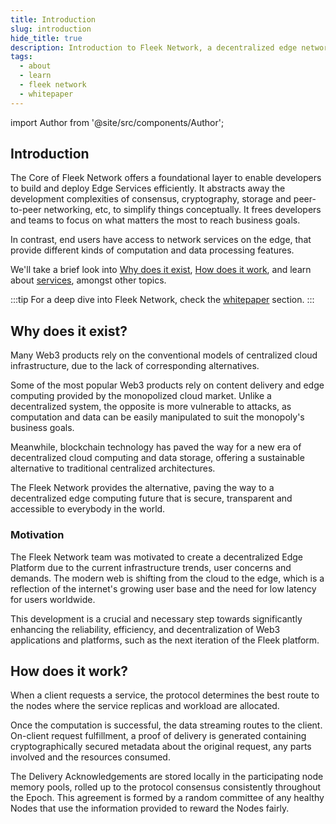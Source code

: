 ```yaml
---
title: Introduction
slug: introduction
hide_title: true
description: Introduction to Fleek Network, a decentralized edge network. Learn its purpose, operation, and approach towards a decentralized infrastructure layer.
tags:
  - about
  - learn
  - fleek network
  - whitepaper
---
```


import Author from '@site/src/components/Author';

## Introduction

The Core of Fleek Network offers a foundational layer to enable developers to build and deploy Edge Services efficiently. It abstracts away the development complexities of consensus, cryptography, storage and peer-to-peer networking, etc, to simplify things conceptually. It frees developers and teams to focus on what matters the most to reach business goals.

In contrast, end users have access to network services on the edge, that provide different kinds of computation and data processing features.

We'll take a brief look into [Why does it exist](#why-does-it-exist), [How does it work](#how-does-it-work), and learn about [services](/docs/learn/services), amongst other topics.

:::tip
For a deep dive into Fleek Network, check the [whitepaper](/docs/whitepaper) section.
:::

## Why does it exist?

Many Web3 products rely on the conventional models of centralized cloud infrastructure, due to the lack of corresponding alternatives.

Some of the most popular Web3 products rely on content delivery and edge computing provided by the monopolized cloud market. Unlike a decentralized system, the opposite is more vulnerable to attacks, as computation and data can be easily manipulated to suit the monopoly's business goals.

Meanwhile, blockchain technology has paved the way for a new era of decentralized cloud computing and data storage, offering a sustainable alternative to traditional centralized architectures.

The Fleek Network provides the alternative, paving the way to a decentralized edge computing future that is secure, transparent and accessible to everybody in the world.

### Motivation

The Fleek Network team was motivated to create a decentralized Edge Platform due to the current infrastructure trends, user concerns and demands. The modern web is shifting from the cloud to the edge, which is a reflection of the internet's growing user base and the need for low latency for users worldwide.

This development is a crucial and necessary step towards significantly enhancing the reliability, efficiency, and decentralization of Web3 applications and platforms, such as the next iteration of the Fleek platform.

## How does it work?

When a client requests a service, the protocol determines the best route to the nodes where the service replicas and workload are allocated.

Once the computation is successful, the data streaming routes to the client. On-client request fulfillment, a proof of delivery is generated containing cryptographically secured metadata about the original request, any parts involved and the resources consumed.

The Delivery Acknowledgements are stored locally in the participating node memory pools, rolled up to the protocol consensus consistently throughout the Epoch. This agreement is formed by a random committee of any healthy Nodes that use the information provided to reward the Nodes fairly.

<Author
    name="Helder Oliveira"
    image="https://github.com/heldrida.png"
    title="Software Developer + DX"
    url="https://github.com/heldrida"
/>
